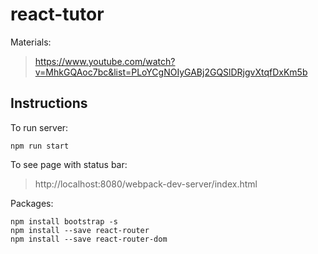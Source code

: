 # react-tutor

Materials:
> https://www.youtube.com/watch?v=MhkGQAoc7bc&list=PLoYCgNOIyGABj2GQSlDRjgvXtqfDxKm5b

## Instructions

To run server:
```
npm run start
```

To see page with status bar:
> http://localhost:8080/webpack-dev-server/index.html

Packages:
```
npm install bootstrap -s
npm install --save react-router
npm install --save react-router-dom
```
